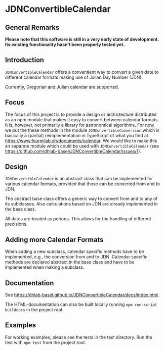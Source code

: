 # JDNConvertibleCalendar

## General Remarks

**Please note that this software is still in a very early state of development. Its existing functionality hasn't been properly tested yet.**

## Introduction

`JDNConvertibleCalendar` offers a conventient way to convert a given date to different calendar formats making use of Julian Day Number (JDN). 

Currently, Gregorian and Julian calendar are supported.

## Focus

The focus of this project is to provide a design or archictecture distributed as an npm module that makes it easy to convert between calendar formats. It is, however, not primarily a library for astronomical algorithms. For now, we put the these methods in the module `JDNConvertibleConversion` which is basically a (partial) reimplementation in TypeScript of what you find at <https://www.fourmilab.ch/documents/calendar>. We would like to make this an separate module which could be used with `JDNConvertibleCalendar` (see <https://github.com/dhlab-basel/JDNConvertibleCalendar/issues/1>). 

## Design

`JDNConvertibleCalendar` is an abstract class that can be implemented for various calendar formats, provided that those can be converted from and to JDN. 

The abstract base class offers a generic way to convert from and to any of its subclasses. Also calculations based on JDN are already implemented in the base class.

All dates are treated as periods. This allows for the handling of different precisions.

## Adding more Calendar Formats

When adding a new subclass, calendar specific methods have to be implemented, e.g., the conversion from and to JDN. Calendar specific methods are declared abstract in the base class and have to be implemented when making a subclass.

## Documentation

See <https://dhlab-basel.github.io/JDNConvertibleCalendar/docs/index.html>.

The HTML-documentation can also be built locally running `npm run-script builddocs` in the project root.

## Examples

For working examples, please see the tests in the test directory. Run the test with `npm test` from the project root. 
